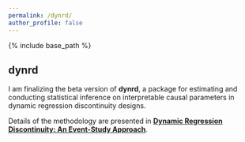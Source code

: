 ```yaml
---
permalink: /dynrd/
author_profile: false
---
```


{% include base_path %}

## dynrd

I am finalizing the beta version of **dynrd**, a package for estimating and conducting statistical inference on interpretable causal parameters in dynamic regression discontinuity designs.

Details of the methodology are presented in [**Dynamic Regression Discontinuity: An Event-Study Approach**](/files/DynDisc.pdf).
